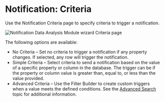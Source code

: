 # Notification: Criteria

Use the Notification Criteria page to specify criteria to trigger a notification.

![Notification Data Analysis Module wizard Criteria page](/img/product_docs/accessanalyzer/admin/datacollector/ewsmailbox/criteria.webp)

The following options are available:

- No Criteria – Set no criteria to trigger a notification if any property changes. If selected, any
  row will trigger the notification.
- Simple Criteria – Select criteria to send a notification based on the value of a specific property
  or column in the database. The trigger can be if the property or column value is greater than,
  equal to, or less than the value provided.
- Advanced Criteria – Use the Filter Builder to create custom triggers when a value meets the
  defined conditions. See the [Advanced Search](/docs/accessanalyzer/12.0/administration/navigation/datagrid.md#advanced-search) topic
  for additional information.
